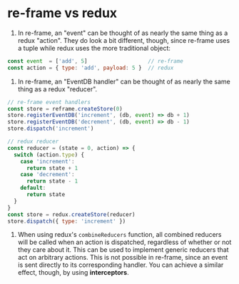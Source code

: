 # re-frame vs redux

1. In re-frame, an "event" can be thought of as nearly the same thing as a redux "action". They do look a bit different, though, since re-frame uses a tuple while redux uses the more traditional object:

```js
const event  = ['add', 5]                   // re-frame
const action = { type: 'add', payload: 5 }  // redux
```

1. In re-frame, an "EventDB handler" can be thought of as nearly the same thing as a redux "reducer".

```js
// re-frame event handlers
const store = reframe.createStore(0)
store.registerEventDB('increment', (db, event) => db + 1)
store.registerEventDB('decrement', (db, event) => db - 1)
store.dispatch('increment')

// redux reducer
const reducer = (state = 0, action) => {
  switch (action.type) {
    case 'increment':
      return state + 1
    case 'decrement':
      return state - 1
    default:
      return state
  }
}
const store = redux.createStore(reducer)
store.dispatch({ type: 'increment' })
```

1. When using redux's `combineReducers` function, all combined reducers will be called when an action is dispatched, regardless of whether or not they care about it. This can be used to implement generic reducers that act on arbitrary actions. This is not possible in re-frame, since an event is sent directly to its corresponding handler. You can achieve a similar effect, though, by using **interceptors**.
